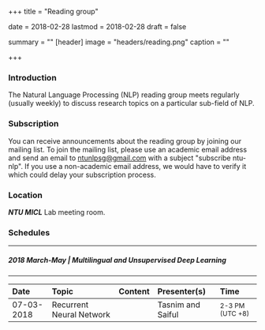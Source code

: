+++
title = "Reading group"

date = 2018-02-28
lastmod = 2018-02-28
draft = false

summary = ""
[header]
image = "headers/reading.png"
caption = ""

+++

### Introduction
The Natural Language Processing (NLP) reading group meets regularly (usually weekly) to discuss research topics on a particular sub-field of NLP.

### Subscription
You can receive announcements about the reading group by joining our mailing list. To join the mailing list, please use an academic email address and send an email to ntunlpsg@gmail.com with a subject "subscribe ntu-nlp". If you use a non-academic email address, we would have to verify it which could delay your subscription process.

### Location 
***NTU MICL*** Lab meeting room.

### Schedules

---
##### 2018 March-May  | Multilingual and Unsupervised Deep Learning
---

| Date | Topic | Content | Presenter(s) | Time |
| :--- |:--- |:--- |:--- | :--- |
| 07-03-2018 | Recurrent Neural Network | | Tasnim and Saiful | <small>2-3 PM (UTC +8)</small> |
